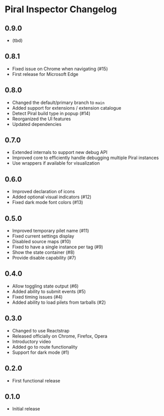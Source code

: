 # Piral Inspector Changelog

## 0.9.0

- (tbd)

## 0.8.1

- Fixed issue on Chrome when navigating (#15)
- First release for Microsoft Edge

## 0.8.0

- Changed the default/primary branch to `main`
- Added support for extensions / extension catalogue
- Detect Piral build type in popup (#14)
- Reorganized the UI features
- Updated dependencies

## 0.7.0

- Extended internals to support new debug API
- Improved core to efficiently handle debugging multiple Piral instances
- Use wrappers if available for visualization

## 0.6.0

- Improved declaration of icons
- Added optional visual indicators (#12)
- Fixed dark mode font colors (#13)

## 0.5.0

- Improved temporary pilet name (#11)
- Fixed current settings display
- Disabled source maps (#10)
- Fixed to have a single instance per tag (#9)
- Show the state container (#8)
- Provide disable capability (#7)

## 0.4.0

- Allow toggling state output (#6)
- Added ability to submit events (#5)
- Fixed timing issues (#4)
- Added ability to load pilets from tarballs (#2)

## 0.3.0

- Changed to use Reactstrap
- Released officially on Chrome, Firefox, Opera
- Introductory video
- Added go to route functionality
- Support for dark mode (#1)

## 0.2.0

- First functional release

## 0.1.0

- Initial release
